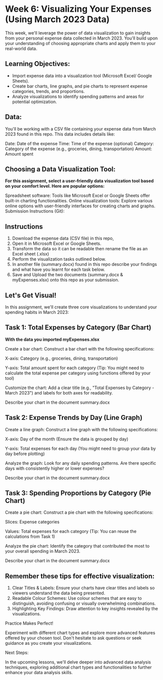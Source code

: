 # Week 6: Visualizing Your Expenses (Using March 2023 Data)

This week, we'll leverage the power of data visualization to gain insights from your personal expense data collected in March 2023. You'll build upon your understanding of choosing appropriate charts and apply them to your real-world data.

## Learning Objectives:

* Import expense data into a visualization tool (Microsoft Excel/ Google Sheets).
* Create bar charts, line graphs, and pie charts to represent expense categories, trends, and proportions.
* Analyze visualizations to identify spending patterns and areas for potential optimization.

## Data:

You'll be working with a CSV file containing your expense data from March 2023 found in this repo. This data includes details like:

Date: Date of the expense
Time: Time of the expense (optional)
Category: Category of the expense (e.g., groceries, dining, transportation)
Amount: Amount spent

## Choosing a Data Visualization Tool:

**For this assignment, select a user-friendly data visualization tool based on your comfort level. Here are popular options:**

Spreadsheet software: Tools like Microsoft Excel or Google Sheets offer built-in charting functionalities.
Online visualization tools: Explore various online options with user-friendly interfaces for creating charts and graphs.
Submission Instructions (Git):

## Instructions

1. Download the expense data (CSV file) in this repo, 
2. Open it in Microsoft Excel or Google Sheets.
3. Transform the data so it can be readable then rename the file as an Excel sheet (.xlsx)
4. Perform the visualization tasks outlined below.
5. In another file (summary.docx) found in this repo describe your findings and what have you learnt for each task below. 
6. Save and Upload the two documents (summary.docx & myExpenses.xlsx) onto this repo as your submission.

## Let's Get Visual!

In this assignment, we'll create three core visualizations to understand your spending habits in March 2023:

## Task 1: Total Expenses by Category (Bar Chart)

**With the data you imported myExpenses.xlsx**

Create a bar chart: Construct a bar chart with the following specifications:

X-axis: Category (e.g., groceries, dining, transportation)

Y-axis: Total amount spent for each category (Tip: You might need to calculate the total expense per category using functions offered by your tool)

Customize the chart: Add a clear title (e.g., "Total Expenses by Category - March 2023") and labels for both axes for readability.

Describe your chart in the document summary.docx

## Task 2: Expense Trends by Day (Line Graph)

Create a line graph: Construct a line graph with the following specifications:

X-axis: Day of the month (Ensure the data is grouped by day)

Y-axis: Total expenses for each day (You might need to group your data by day before plotting)

Analyze the graph: Look for any daily spending patterns. Are there specific days with consistently higher or lower expenses?

Describe your chart in the document summary.docx

## Task 3: Spending Proportions by Category (Pie Chart)

Create a pie chart: Construct a pie chart with the following specifications:

Slices: Expense categories

Values: Total expenses for each category (Tip: You can reuse the calculations from Task 1)

Analyze the pie chart: Identify the category that contributed the most to your overall spending in March 2023.

Describe your chart in the document summary.docx

## Remember these tips for effective visualization:

1. Clear Titles & Labels: Ensure your charts have clear titles and labels so viewers understand the data being presented.
2. Readable Colour Schemes: Use colour schemes that are easy to distinguish, avoiding confusing or visually overwhelming combinations.
3. Highlighting Key Findings: Draw attention to key insights revealed by the visualizations.

Practice Makes Perfect!

Experiment with different chart types and explore more advanced features offered by your chosen tool. Don't hesitate to ask questions or seek guidance as you create your visualizations.

Next Steps:

In the upcoming lessons, we'll delve deeper into advanced data analysis techniques, exploring additional chart types and functionalities to further enhance your data analysis skills.
